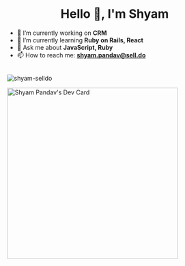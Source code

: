 <h1 align="center">Hello 👋, I'm Shyam</h1>

- 🔭 I’m currently working on **CRM**
- 🌱 I’m currently learning **Ruby on Rails, React**
- 💬 Ask me about **JavaScript, Ruby**
- 📫 How to reach me: **shyam.pandav@sell.do**

<br/>

<img align="center" src="https://github-readme-stats.vercel.app/api?username=shyam-selldo&show_icons=true&locale=en&count_private=true" alt="shyam-selldo" />

<br/>

<a href="https://app.daily.dev/svpandav"><img src="https://api.daily.dev/devcards/5f71c2c5716a4e0094083af572501ade.png?r=hvp" width="400" alt="Shyam Pandav's Dev Card"/></a>
